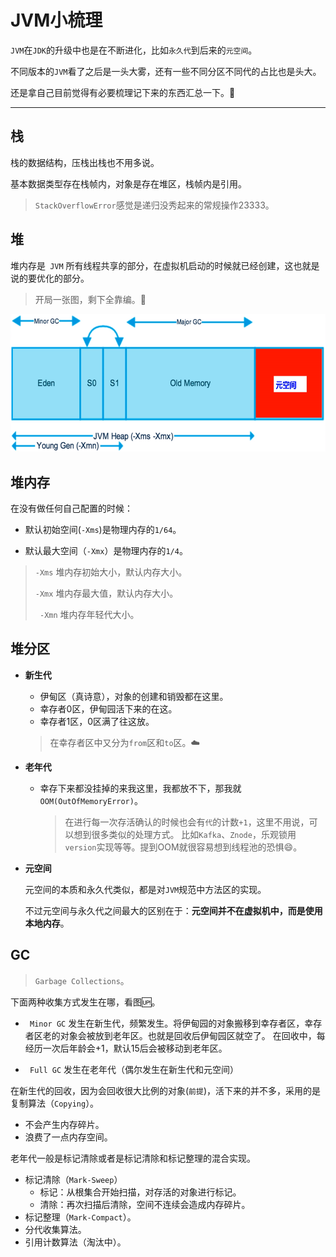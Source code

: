 # JVM小梳理

`JVM`在`JDK`的升级中也是在不断进化，比如`永久代`到后来的`元空间`。

不同版本的`JVM`看了之后是一头大雾，还有一些不同分区不同代的占比也是头大。

还是拿自己目前觉得有必要梳理记下来的东西汇总一下。:dog:

---

## 栈

栈的数据结构，压栈出栈也不用多说。

基本数据类型存在栈帧内，对象是存在堆区，栈帧内是引用。

> `StackOverflowError`感觉是递归没秀起来的常规操作23333。

## 堆

堆内存是` JVM` 所有线程共享的部分，在虚拟机启动的时候就已经创建，这也就是说的要优化的部分。

> 开局一张图，剩下全靠编。:gift:

![20190901-01](_media\20190901-01.png)

## 堆内存

在没有做任何自己配置的时候：

- 默认初始空间(`-Xms`)是物理内存的`1/64`。

- 默认最大空间（`-Xmx`）是物理内存的`1/4`。

>`-Xms` 堆内存初始大小，默认内存大小。
>
>`-Xmx` 堆内存最大值，默认内存大小。
>
>` -Xmn` 堆内存年轻代大小。

## 堆分区

- **新生代**

  - 伊甸区（真诗意），对象的创建和销毁都在这里。
  - 幸存者0区，伊甸园活下来的在这。
  - 幸存者1区，0区满了往这放。

  >在幸存者区中又分为`from`区和`to`区。:cloud:

- **老年代**

  - 幸存下来都没挂掉的来我这里，我都放不下，那我就`OOM(OutOfMemoryError)`。

    > 在进行每一次存活确认的时候也会有`代`的计数`+1`，这里不用说，可以想到很多类似的处理方式。
    > 比如`Kafka`、`Znode`，乐观锁用`version`实现等等。提到OOM就很容易想到线程池的恐惧:smile:。

- **元空间**

  元空间的本质和永久代类似，都是对`JVM`规范中方法区的实现。

  不过元空间与永久代之间最大的区别在于：**元空间并不在虚拟机中，而是使用本地内存**。

## GC

> `Garbage Collections`。

下面两种收集方式发生在哪，看图:up:。

- ` Minor GC` 发生在新生代，频繁发生。将伊甸园的对象搬移到幸存者区，幸存者区老的对象会被放到老年区。也就是回收后伊甸园区就空了。
在回收中，每经历一次后年龄会+1，默认15后会被移动到老年区。

- ` Full GC` 发生在老年代（偶尔发生在新生代和元空间）



在新生代的回收，因为会回收很大比例的对象(`前提`)，活下来的并不多，采用的是复制算法（`Copying`）。
- 不会产生内存碎片。
- 浪费了一点内存空间。

老年代一般是标记清除或者是标记清除和标记整理的混合实现。
- 标记清除（`Mark-Sweep`）
  - 标记：从根集合开始扫描，对存活的对象进行标记。
  - 清除：再次扫描后清除，空间不连续会造成内存碎片。
- 标记整理（`Mark-Compact`）。
- 分代收集算法。
- 引用计数算法（淘汰中）。